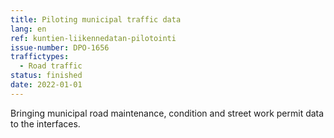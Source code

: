 ```yaml
---
title: Piloting municipal traffic data
lang: en
ref: kuntien-liikennedatan-pilotointi
issue-number: DPO-1656
traffictypes:
  - Road traffic
status: finished
date: 2022-01-01
---
```


Bringing municipal road maintenance, condition and street work permit data to
the interfaces.
